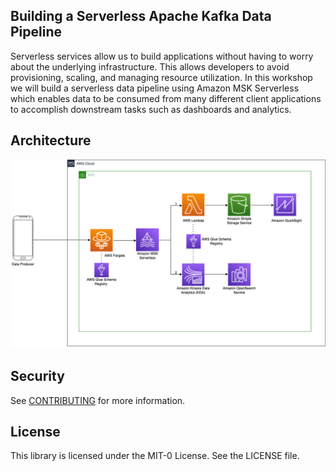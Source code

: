 ## Building a Serverless Apache Kafka Data Pipeline

Serverless services allow us to build applications without having to worry about the underlying infrastructure. This allows developers to avoid provisioning, scaling, and managing resource utilization. In this workshop we will build a serverless data pipeline using Amazon MSK Serverless which enables data to be consumed from many different client applications to accomplish downstream tasks such as dashboards and analytics.

## Architecture
![architecture](/assets/arch.png)

## Security

See [CONTRIBUTING](CONTRIBUTING.md#security-issue-notifications) for more information.

## License

This library is licensed under the MIT-0 License. See the LICENSE file.

